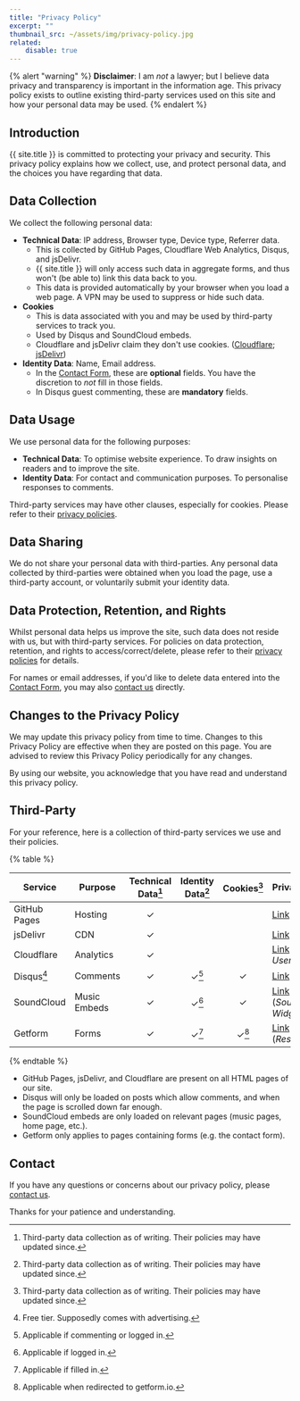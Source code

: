```yaml
---
title: "Privacy Policy"
excerpt: ""
thumbnail_src: ~/assets/img/privacy-policy.jpg
related:
    disable: true
---
```


{% alert "warning" %}
**Disclaimer**: I am *not* a lawyer; but I believe data privacy and transparency is important in the information age. This privacy policy exists to outline existing third-party services used on this site and how your personal data may be used.
{% endalert %}

## Introduction

{{ site.title }} is committed to protecting your privacy and security. This privacy policy explains how we collect, use, and protect personal data, and the choices you have regarding that data.

## Data Collection

We collect the following personal data:

* **Technical Data**: IP address, Browser type, Device type, Referrer data.
	* This is collected by GitHub Pages, Cloudflare Web Analytics, Disqus, and jsDelivr.
	* {{ site.title }} will only access such data in aggregate forms, and thus won't (be able to) link this data back to you.
	* This data is provided automatically by your browser when you load a web page. A VPN may be used to suppress or hide such data.
* **Cookies**
	* This is data associated with you and may be used by third-party services to track you.
	* Used by Disqus and SoundCloud embeds.
	* Cloudflare and jsDelivr claim they don't use cookies. ([Cloudflare](https://www.cloudflare.com/web-analytics/#:~:text=Cloudflare%20Web%20Analytics%20does%20not,the%20purpose%20of%20displaying%20analytics.); [jsDelivr](https://www.jsdelivr.com/terms/privacy-policy-jsdelivr-net#:~:text=We%20do%20not%20use%20cookies))
* **Identity Data**: Name, Email address.
	* In the [Contact Form][contact-form], these are **optional** fields. You have the discretion to *not* fill in those fields.
	* In Disqus guest commenting, these are **mandatory** fields.

## Data Usage

We use personal data for the following purposes:

- **Technical Data**: To optimise website experience. To draw insights on readers and to improve the site.
- **Identity Data**: For contact and communication purposes. To personalise responses to comments.

Third-party services may have other clauses, especially for cookies. Please refer to their [privacy policies](#third-party).

## Data Sharing

We do not share your personal data with third-parties. Any personal data collected by third-parties were obtained when you load the page, use a third-party account, or voluntarily submit your identity data.

## Data Protection, Retention, and Rights

Whilst personal data helps us improve the site, such data does not reside with us, but with third-party services. For policies on data protection, retention, and rights to access/correct/delete, please refer to their [privacy policies](#third-party) for details.

For names or email addresses, if you'd like to delete data entered into the [Contact Form][contact-form], you may also [contact us][contact-form] directly.


## Changes to the Privacy Policy

We may update this privacy policy from time to time. Changes to this Privacy Policy are effective when they are posted on this page. You are advised to review this Privacy Policy periodically for any changes.

By using our website, you acknowledge that you have read and understand this privacy policy.

## Third-Party

For your reference, here is a collection of third-party services we use and their policies.

{% table %}

| Service         | Purpose      | Technical Data[^u] | Identity Data[^u] | Cookies[^u] | Privacy Policy                     |
|-----------------|--------------|:------------------:|:-----------------:|:-----------:|------------------------------------|
| GitHub Pages    | Hosting      |         ✓          |                   |             | [Link][pghp]                       |
| jsDelivr        | CDN          |         ✓          |                   |             | [Link][pjsd]                       |
| Cloudflare      | Analytics    |         ✓          |                   |             | [Link][pclf] (*End Users*)         |
| Disqus[^disqus] | Comments     |         ✓          |      ✓[^dq1]      |      ✓      | [Link][pdqs]                       |
| SoundCloud      | Music Embeds |         ✓          |      ✓[^sc1]      |      ✓      | [Link][pscl] (*SoundCloud Widget*) |
| Getform         | Forms        |         ✓          |      ✓[^gf1]      |   ✓[^gf2]   | [Link][pgfm] (*Respondents*)       |

{% endtable %}

[pghp]: https://docs.github.com/en/pages/getting-started-with-github-pages/about-github-pages#data-collection
[pjsd]: https://www.jsdelivr.com/terms/privacy-policy-jsdelivr-net
[pclf]: https://www.cloudflare.com/privacypolicy
[pdqs]: https://help.disqus.com/en/articles/1717103-disqus-privacy-policy
[pscl]: https://soundcloud.com/pages/privacy
[pgfm]: https://getform.io/legal/privacy-policy

[^u]: Third-party data collection as of writing. Their policies may have updated since.
[^dq1]: Applicable if commenting or logged in.
[^sc1]: Applicable if logged in.
[^gf1]: Applicable if filled in.
[^gf2]: Applicable when redirected to getform.io.

- GitHub Pages, jsDelivr, and Cloudflare are present on all HTML pages of our site.
- Disqus will only be loaded on posts which allow comments, and when the page is scrolled down far enough.
- SoundCloud embeds are only loaded on relevant pages (music pages, home page, etc.).
- Getform only applies to pages containing forms (e.g. the contact form).

[^disqus]: Free tier. Supposedly comes with advertising.

## Contact

If you have any questions or concerns about our privacy policy, please [contact us][contact-form].

Thanks for your patience and understanding.


[contact-form]: /#contact
